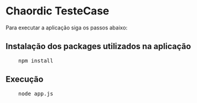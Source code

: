 <h1>Chaordic TesteCase </h1>
Para executar a aplicação siga os passos abaixo:

<h2>Instalação dos packages utilizados na aplicação</h2>
<pre>
    npm install
</pre>

<h2>Execução</h2>
<pre>
    node app.js
</pre>